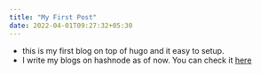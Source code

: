 ```yaml
---
title: "My First Post"
date: 2022-04-01T09:27:32+05:30
---
```



- this is my first blog on top of hugo and it easy to setup.
- I write my blogs on hashnode as of now. You can check it [here](https://kranurag7.hashnode.dev)
